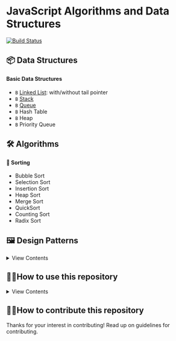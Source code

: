 # JavaScript Algorithms and Data Structures
[![Build Status](https://travis-ci.com/ihuseynoff/js-algorithms-data-structures.svg?branch=master)](https://travis-ci.com/ihuseynoff/js-algorithms-data-structures)



## 📦 Data Structures

#### Basic Data Structures                              

- `B` [Linked List](data-structures/linked-list): with/without tail pointer      
- `B` [Stack](data-structures/stack)                                            
- `B` [Queue](data-structures/queue)                                                  
- `B` Hash Table                                                          
- `B` Heap                                                                      
- `B` Priority Queue                                                          

 

## 🛠 Algorithms 
  
#### 🔢 Sorting

 - Bubble Sort
 - Selection Sort
 - Insertion Sort
 - Heap Sort
 - Merge Sort
 - QuickSort 
 - Counting Sort 
 - Radix Sort 
 
## 🖼 Design Patterns
<details>
 <summary>
  View Contents
 </summary>
 <p>
 
In software engineering, a design pattern is a general repeatable solution to a commonly occurring problem in software
design. A design pattern isn't a finished design that can be transformed directly into code. It is a description or 
template for how to solve a problem that can be used in many different situations.
 
### Creational design patterns

- Singleton
- Prototype
- Abstract Factory
 
### Structural design patterns

- Adapter
- Bridge
- Decorator
- Facade 
- Proxy

### Behavioral design patterns

- 
 </p>
</details>
 
## 👨‍💻How to use this repository
<details>
<summary>
View Contents
</summary>
<p>

1. **Clone repository**
    ```text
    git clone https://github.com/ihuseynoff/js-algorithms-data-structures.git
    ```
    
2. **Install dependencies**
    ```text
    npm install
    ```
3. **Run tests**
    ```text
    npm test
    ```
</p>
</details>
 
 
 ## 👨‍💻How to contribute this repository 
 Thanks for your interest in contributing! Read up on  guidelines for contributing.
 
 